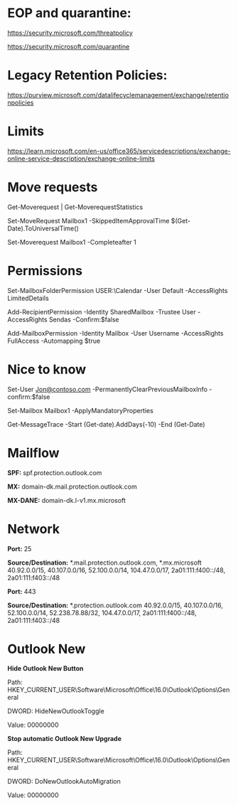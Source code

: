 # EOP and quarantine:
https://security.microsoft.com/threatpolicy

https://security.microsoft.com/quarantine

# Legacy Retention Policies:
https://purview.microsoft.com/datalifecyclemanagement/exchange/retentionpolicies

# Limits
https://learn.microsoft.com/en-us/office365/servicedescriptions/exchange-online-service-description/exchange-online-limits

# Move requests
Get-Moverequest | Get-MoverequestStatistics

Set-MoveRequest Mailbox1 -SkippedItemApprovalTime $(Get-Date).ToUniversalTime()

Set-Moverequest Mailbox1 -Completeafter 1

# Permissions
Set-MailboxFolderPermission USER:\Calendar -User Default -AccessRights LimitedDetails

Add-RecipientPermission -Identity SharedMailbox -Trustee User -AccessRights Sendas -Confirm:$false

Add-MailboxPermission -Identity Mailbox -User Username -AccessRights FullAccess -Automapping $true

# Nice to know
Set-User Jon@contoso.com -PermanentlyClearPreviousMailboxInfo -confirm:$false

Set-Mailbox Mailbox1 -ApplyMandatoryProperties

Get-MessageTrace -Start (Get-date).AddDays(-10) -End (Get-Date)

# Mailflow
**SPF:** spf.protection.outlook.com

**MX:** domain-dk.mail.protection.outlook.com

**MX-DANE:** domain-dk.l-v1.mx.microsoft

# Network
**Port:** 25

**Source/Destination:**
*.mail.protection.outlook.com, *.mx.microsoft
40.92.0.0/15, 40.107.0.0/16, 52.100.0.0/14, 104.47.0.0/17, 2a01:111:f400::/48, 2a01:111:f403::/48

**Port:** 443

**Source/Destination:**
*.protection.outlook.com
40.92.0.0/15, 40.107.0.0/16, 52.100.0.0/14, 52.238.78.88/32, 104.47.0.0/17, 2a01:111:f400::/48, 2a01:111:f403::/48

# Outlook New
**Hide Outlook New Button**

Path: HKEY_CURRENT_USER\Software\Microsoft\Office\16.0\Outlook\Options\General

DWORD: HideNewOutlookToggle

Value: 00000000


**Stop automatic Outlook New Upgrade**

Path: HKEY_CURRENT_USER\Software\Microsoft\Office\16.0\Outlook\Options\General

DWORD: DoNewOutlookAutoMigration

Value: 00000000
